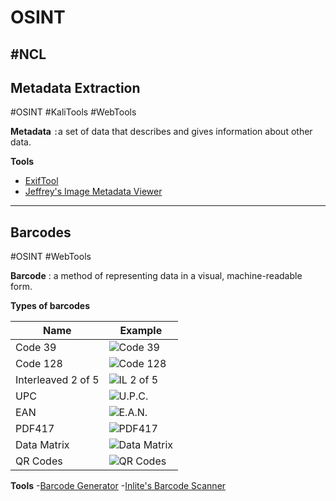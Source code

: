 # OSINT
#NCL
---
## Metadata Extraction
#OSINT 
#KaliTools 
#WebTools 

**Metadata**
`:`a set of data that describes and gives information about other data.

**Tools**
- [ExifTool](https://github.com/exiftool/exiftool)
- [Jeffrey's Image Metadata Viewer](http://exif.regex.info/)

---
## Barcodes
#OSINT 
#WebTools 

**Barcode**
: a method of representing data in a visual, machine-readable form.

**Types of barcodes**

| Name      | Example |
| ----------- | ----------- |
| Code 39      | ![Code 39](code39.jpg)       |
| Code 128      | ![Code 128](code128.jpg)       |
| Interleaved 2 of 5      | ![IL 2 of 5](IL2of5.jpg)       |
| UPC      | ![U.P.C.](UPC.jpg)       |
| EAN      | ![E.A.N.](ean.jpg)       |
| PDF417      | ![PDF417](pdf417.jpg)       |
| Data Matrix      | ![Data Matrix](datamatrix.jpg)       |
| QR Codes      | ![QR Codes](QRCode.jpg)       |

**Tools**
-[Barcode Generator](http://www.barcode-generator.org/)
-[Inlite's Barcode Scanner](https://online-barcode-reader.inliteresearch.com/)
